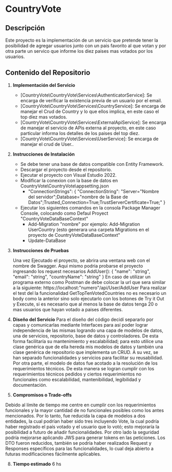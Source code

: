 # CountryVote

## Descripción

Este proyecto es la implementación de un servicio que pretende tener la posibilidad de agregar usuarios junto con un pais favorito al que votan y por otra parte un servico que informe los diez paises mas votados por los usuarios.

## Contenido del Repositorio

1. **Implementación del Servicio**
   - [CountryVote\CountryVote\Services\AuthenticatorService]: Se encarga de verificar la existencia previa de un usuario por el email.
   - [CountryVote\CountryVote\Services\CountryService]: Se encarga de manejar el Crud de Country y lo que ellos implica, en este caso el top diez mas votados.
   - [CountryVote\CountryVote\Services\ExternalApiService]: Se encarga de manejar el servicio de APis externa al proyecto, en este caso particular informa los detalles de los paises del top diez.
   - [CountryVote\CountryVote\Services\UserService]: Se encarga de manejar el crud de User..

2. **Instrucciones de Instalación**

   - Se debe tener una base de datos compatible con Entity Framework.
   - Descargar el proyecto desde el repositorio.
   - Ejecutar el proyecto con Visual Estudio 2022.
   - Modificar la conexion con la base de datos en CountryVote\CountryVote\appsetting.json
        -  "ConnectionStrings": {
           "ConnectionString": "Server="Nombre del servidor";Database="nombre de la Base de Datos";Trusted_Connection=True;TrustServerCertificate=True;"
                               }
   - Ejecutar los siguientes comandos en la consola Package Manager Console, colocando como Defaul Proyect "CountryVoteDataBaseContext"
        - Add-Migration "nombre" por ejemplo: Add-Migration UserCountry (esto generara una carpeta Migrations en el proyecto de CountryVoteDataBaseContext"
        - Update-DataBase

4. **Instrucciones de Pruebas**

   Una vez Ejecutado el proyecto, se abrira una ventana web con el nombre de Swagger. Aqui mismo podria probarse el proyecto ingresando los request necesarios
   AddUser():
   {
  "name": "string",
  "email": "string",
  "countryName": "string"
  }
   En caso de utilizar un programa externo como Postman de debe colocar la url que sera similar a la siguiente: https://localhost:"numero"/api/User/AddUser
   Para realizar el test del la funcionalidad GetTopTenVotedCountries no es necesario un body como la anterior sino solo ejecutarlo con los botones de Try it Out y Execute, si es necesario que al menos la base de datos tenga 20 o mas usuarios que hayan votado a paises diferentes.

6. **Diseño del Servicio**
  Para el diseño del código decidí separarlo por capas y comunicarlas mediante Interfaces para así poder lograr independencia de las mismas logrando una capa de modelos de datos, una de servicios, repositorio, base de datos y controladores. De esta forma facilitaría su mantenimiento y escalabilidad; para esto utilice una clase genérica que de ella hereda mis modelos de datos y  también una clase genérica de repositorio que implementa un CRUD. A su vez, se han separado funcionalidades y servicios para facilitar su reusabilidad. 
Por otra parte, el modelo de datos fue acotado a la resolución de los requerimientos técnicos. De esta manera se logran cumplir con los requerimientos técnicos pedidos y ciertos requerimientos no funcionales como escalabilidad, mantenibilidad, legibilidad y documentación.
   
7. **Compromisos o Trade-offs**

  Debido al límite de tiempo me centre en cumplir con los requerimientos funcionales y la mayor cantidad de no funcionales posibles como los antes mencionados.
  Por lo tanto, fue reducida la capa de modelos a dos entidades, la cual podrían haber sido tres incluyendo Vote, la cual podría haber registrado el país votado y el usuario que lo votó;  esto mejoraría la posibilidad a futuro de añadir funcionalidades. 
  Por otro lado la seguridad podría mejorarse aplicando JWS para generar tokens en las peticiones.
Los DTO fueron reducidos, también se podría haber realizados Request y Responses específicos para las funcionalidades, lo cual deja abierto a futuras modificaciones fácilmente aplicables.

8. **Tiempo estimado**
   6 hs
